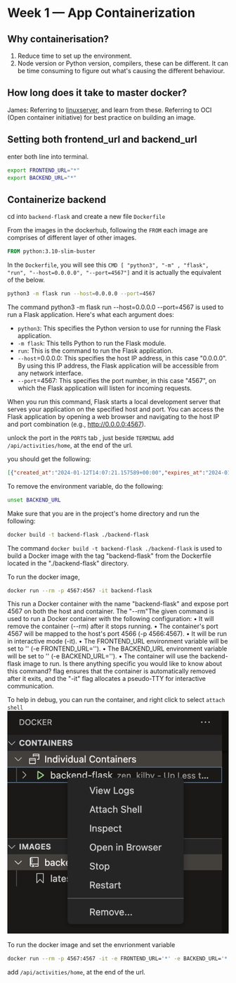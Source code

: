 # Week 1 — App Containerization

## Why containerisation?
1. Reduce time to set up the environment.
2. Node version or Python version, compilers, these can be different. It can be time consuming to figure out what's causing the different behaviour.


## How long does it take to master docker?

James: Referring to [linuxserver](www.linuxserver.io), and learn from these. Referring to OCI (Open container initiative) for best practice on building an image.

## Setting both frontend_url and backend_url
enter both line into terminal.
```bash
export FRONTEND_URL="*"
export BACKEND_URL="*"
```

## Containerize backend

cd into `backend-flask` and create a new file `Dockerfile`

From the images in the dockerhub, following the `FROM` each image are comprises of different layer of other images.
```Dockerfile
FROM python:3.10-slim-buster 
```
In the `Dockerfile`, you will see this `CMD [ "python3", "-m" , "flask", "run", "--host=0.0.0.0", "--port=4567"]` and it is actually the equivalent of the below. 
```bash
python3 -m flask run --host=0.0.0.0 --port=4567
```

The command ﻿python3 -m flask run --host=0.0.0.0 --port=4567 is used to run a Flask application. Here's what each argument does:

- `python3`: This specifies the Python version to use for running the Flask application.
- `-m flask`: This tells Python to run the Flask module.
- `run`: This is the command to run the Flask application.
- `--host`=0.0.0.0: This specifies the host IP address, in this case "0.0.0.0". By using this IP address, the Flask application will be accessible from any network interface.
- `--port`=4567: This specifies the port number, in this case "4567", on which the Flask application will listen for incoming requests.

When you run this command, Flask starts a local development server that serves your application on the specified host and port. You can access the Flask application by opening a web browser and navigating to the host IP and port combination (e.g., http://0.0.0.0:4567).

unlock the port in the `PORTS` tab , just beside `TERMINAL`
add `/api/activities/home`, at the end of the url.

you should get the following:
```json
[{"created_at":"2024-01-12T14:07:21.157589+00:00","expires_at":"2024-01-19T14:07:21.157589+00:00","handle":"Andrew Brown","likes_count":5,"message":"Cloud is fun!","replies":[{"created_at":"2024-01-12T14:07:21.157589+00:00","handle":"Worf","likes_count":0,"message":"This post has no honor!","replies_count":0,"reply_to_activity_uuid":"68f126b0-1ceb-4a33-88be-d90fa7109eee","reposts_count":0,"uuid":"26e12864-1c26-5c3a-9658-97a10f8fea67"}],"replies_count":1,"reposts_count":0,"uuid":"68f126b0-1ceb-4a33-88be-d90fa7109eee"},{"created_at":"2024-01-07T14:07:21.157589+00:00","expires_at":"2024-01-23T14:07:21.157589+00:00","handle":"Worf","likes":0,"message":"I am out of prune juice","replies":[],"uuid":"66e12864-8c26-4c3a-9658-95a10f8fea67"},{"created_at":"2024-01-14T13:07:21.157589+00:00","expires_at":"2024-01-15T02:07:21.157589+00:00","handle":"Garek","likes":0,"message":"My dear doctor, I am just simple tailor","replies":[],"uuid":"248959df-3079-4947-b847-9e0892d1bab4"}]
```

To remove the environment variable, do the following:
```bash
unset BACKEND_URL
```
Make sure that you are in the project's home directory and run the following: 

```bash
docker build -t backend-flask ./backend-flask
```

The command `docker build -t backend-flask ./backend-flask` is used to build a Docker image with the tag "backend-flask" from the Dockerfile located in the "./backend-flask" directory.

To run the docker image, 
```bash
docker run --rm -p 4567:4567 -it backend-flask
```
This run a Docker container with the name "backend-flask" and expose port 4567 on both the host and container. The "--rm"The given command is used to run a Docker container with the following configuration:
	•	It will remove the container (--rm) after it stops running.
	•	The container's port 4567 will be mapped to the host's port 4566 (-p 4566:4567).
	•	It will be run in interactive mode (-it).
	•	The FRONTEND_URL environment variable will be set to '' (-e FRONTEND_URL='').
	•	The BACKEND_URL environment variable will be set to '' (-e BACKEND_URL='').
	•	The container will use the backend-flask image to run.
Is there anything specific you would like to know about this command? flag ensures that the container is automatically removed after it exits, and the "-it" flag allocates a pseudo-TTY for interactive communication.

To help in debug, you can run the container, and right click to select `attach shell`
![Attach Shell in Docker](assets/week1/docker-attach-shell.png)

To run the docker image and set the envrionment variable
```bash
docker run --rm -p 4567:4567 -it -e FRONTEND_URL='*' -e BACKEND_URL='*' backend-flask
```
add `/api/activities/home`, at the end of the url.

